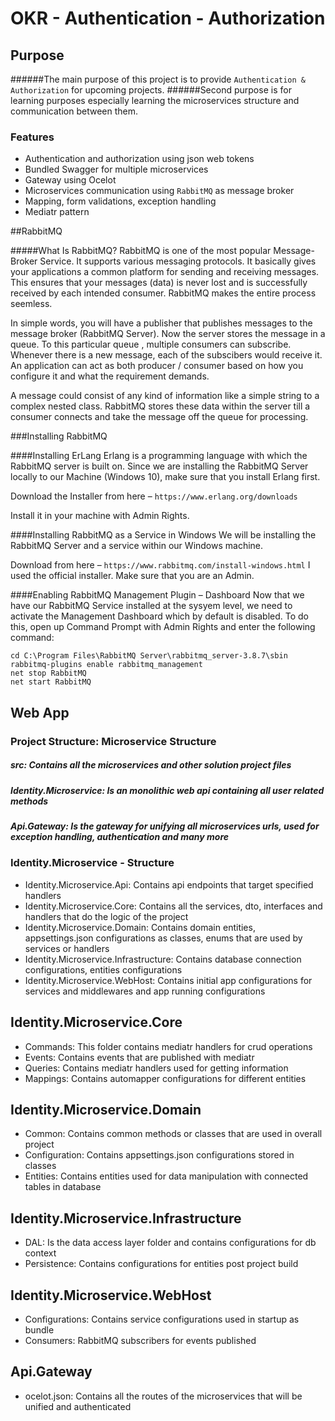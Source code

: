 # OKR - Authentication - Authorization

## Purpose

######The main purpose of this project is to provide `Authentication & Authorization` for upcoming projects.
######Second purpose is for learning purposes especially learning the microservices structure and communication between them.

### Features

- Authentication and authorization using json web tokens
- Bundled Swagger for multiple microservices
- Gateway using Ocelot
- Microservices communication using `RabbitMQ` as message broker
- Mapping, form validations, exception handling
- Mediatr pattern

##RabbitMQ

#####What Is RabbitMQ?
RabbitMQ is one of the most popular Message-Broker Service. It supports various messaging protocols. It basically gives your applications a common platform for sending and receiving messages. This ensures that your messages (data) is never lost and is successfully received by each intended consumer. RabbitMQ makes the entire process seemless.

In simple words, you will have a publisher that publishes messages to the message broker (RabbitMQ Server). Now the server stores the message in a queue. To this particular queue , multiple consumers can subscribe. Whenever there is a new message, each of the subscibers would receive it. An application can act as both producer / consumer based on how you configure it and what the requirement demands.

A message could consist of any kind of information like a simple string to a complex nested class. RabbitMQ stores these data within the server till a consumer connects and take the message off the queue for processing.

###Installing RabbitMQ

####Installing ErLang
Erlang is a programming language with which the RabbitMQ server is built on. Since we are installing the RabbitMQ Server locally to our Machine (Windows 10), make sure that you install Erlang first.

Download the Installer from here – `https://www.erlang.org/downloads`

Install it in your machine with Admin Rights.

####Installing RabbitMQ as a Service in Windows
We will be installing the RabbitMQ Server and a service within our Windows machine.

Download from here – `https://www.rabbitmq.com/install-windows.html` I used the official installer. Make sure that you are an Admin.

####Enabling RabbitMQ Management Plugin – Dashboard
Now that we have our RabbitMQ Service installed at the sysyem level, we need to activate the Management Dashboard which by default is disabled. To do this, open up Command Prompt with Admin Rights and enter the following command:

```
cd C:\Program Files\RabbitMQ Server\rabbitmq_server-3.8.7\sbin
rabbitmq-plugins enable rabbitmq_management
net stop RabbitMQ
net start RabbitMQ
```

## Web App

### Project Structure: Microservice Structure

##### src: Contains all the microservices and other solution project files
##### Identity.Microservice: Is an monolithic web api containing all user related methods
##### Api.Gateway: Is the gateway for unifying all microservices urls, used for exception handling, authentication and many more

### Identity.Microservice - Structure

- Identity.Microservice.Api: Contains api endpoints that target specified handlers
- Identity.Microservice.Core: Contains all the services, dto, interfaces and handlers that do the logic of the project
- Identity.Microservice.Domain: Contains domain entities, appsettings.json configurations as classes, enums that are used by services or handlers
- Identity.Microservice.Infrastructure: Contains database connection configurations, entities configurations
- Identity.Microservice.WebHost: Contains initial app configurations for services and middlewares and app running configurations

## Identity.Microservice.Core

- Commands: This folder contains mediatr handlers for crud operations
- Events: Contains events that are published with mediatr
- Queries: Contains mediatr handlers used for getting information
- Mappings: Contains automapper configurations for different entities

## Identity.Microservice.Domain

- Common: Contains common methods or classes that are used in overall project
- Configuration: Contains appsettings.json configurations stored in classes
- Entities: Contains entities used for data manipulation with connected tables in database

## Identity.Microservice.Infrastructure

- DAL: Is the data access layer folder and contains configurations for db context
- Persistence: Contains configurations for entities post project build

## Identity.Microservice.WebHost

- Configurations: Contains service configurations used in startup as bundle
- Consumers: RabbitMQ subscribers for events published

## Api.Gateway

- ocelot.json: Contains all the routes of the microservices that will be unified and authenticated
